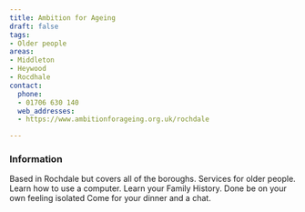 ```yaml
---
title: Ambition for Ageing
draft: false
tags:
- Older people
areas:
- Middleton
- Heywood
- Rocdhale
contact:
  phone:
  - 01706 630 140
  web_addresses:
  - https://www.ambitionforageing.org.uk/rochdale

---
```


### Information

Based in Rochdale but covers all of the boroughs.
Services for older people.  Learn how to use a computer.
Learn your Family History.  Done be on your own feeling isolated
Come for your dinner and a chat.
